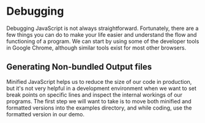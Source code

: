 # Debugging

Debugging JavaScript is not always straightforward.  Fortunately, there are a few things you can do to make your life easier and understand the flow and functioning of a program.  We can start by using some of the developer tools in Google Chrome, although similar tools exist for most other browsers.

## Generating Non-bundled Output files

Minified JavaScript helps us to reduce the size of our code in production, but it's not very helpful in a development environment when we want to set break points on specific lines and inspect the internal workings of our programs.  The first step we will want to take is to move both minified and formatted versions into the examples directory, and while coding, use the formatted version in our demo.

